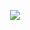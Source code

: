 <p align="center">
  <a href="https://skillicons.dev">
    <img src="https://skillicons.dev/icons?i=git,cypress,html,postman,css,js,nodejs" />
  </a>
</p>
